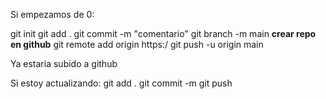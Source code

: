 Si empezamos de 0:

git init
git add . 
git commit -m "comentario"
git branch -m main
**crear repo en github**
git remote add origin https:/
git push -u origin main

Ya estaria subido a github

Si estoy actualizando:
    git add .
    git commit -m
    git push